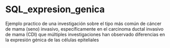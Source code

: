 # SQL_expresion_genica
Ejemplo practico de una investigación sobre el tipo más común de cáncer de mama (seno) invasivo, específicamente en el carcinoma ductal invasivo de mama (CDI) que múltiples investigaciones han observado diferencias en la expresión génica de las células epiteliales
